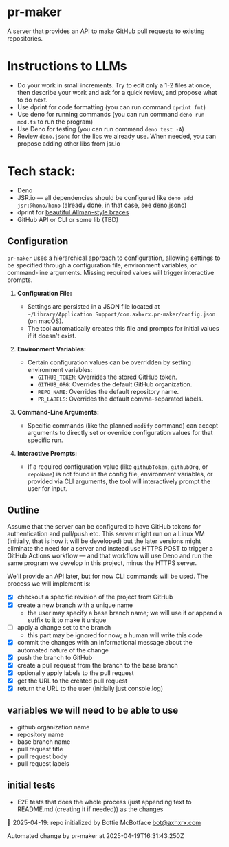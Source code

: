 # pr-maker

A server that provides an API to make GitHub pull requests to existing repositories.

# Instructions to LLMs
- Do your work in small increments. Try to edit only a 1-2 files at once, then describe your work and ask for a quick review, and propose what to do next.
- Use dprint for code formatting (you can run command `dprint fmt`)
- Use deno for running commands (you can run command `deno run mod.ts` to run the program)
- Use Deno for testing (you can run command `deno test -A`)
- Review `deno.jsonc` for the libs we already use. When needed, you can propose adding other libs from jsr.io

# Tech stack:
- Deno
- JSR.io — all dependencies should be configured like `deno add jsr:@hono/hono` (already done, in that case, see deno.jsonc)
- dprint for [beautiful Allman-style braces](https://jsr.io/@axhxrx/dprint-config/0.0.6/dprint.jsonc)
- GitHub API or CLI or some lib (TBD)

## Configuration

`pr-maker` uses a hierarchical approach to configuration, allowing settings to be specified through a configuration file, environment variables, or command-line arguments. Missing required values will trigger interactive prompts.

1.  **Configuration File:**
    *   Settings are persisted in a JSON file located at `~/Library/Application Support/com.axhxrx.pr-maker/config.json` (on macOS).
    *   The tool automatically creates this file and prompts for initial values if it doesn't exist.

2.  **Environment Variables:**
    *   Certain configuration values can be overridden by setting environment variables:
        *   `GITHUB_TOKEN`: Overrides the stored GitHub token.
        *   `GITHUB_ORG`: Overrides the default GitHub organization.
        *   `REPO_NAME`: Overrides the default repository name.
        *   `PR_LABELS`: Overrides the default comma-separated labels.

3.  **Command-Line Arguments:**
    *   Specific commands (like the planned `modify` command) can accept arguments to directly set or override configuration values for that specific run.

4.  **Interactive Prompts:**
    *   If a required configuration value (like `githubToken`, `githubOrg`, or `repoName`) is not found in the config file, environment variables, or provided via CLI arguments, the tool will interactively prompt the user for input.

## Outline

Assume that the server can be configured to have GitHub tokens for authentication and pull/push etc. This server might run on a Linux VM (initially, that is how it will be developed) but the later versions might eliminate the need for a server and instead use HTTPS POST to trigger a GitHub Actions workflow — and that workflow will use Deno and run the same program we develop in this project, minus the HTTPS server.

We'll provide an API later, but for now CLI commands will be used. The process we will implement is:

- [x] checkout a specific revision of the project from GitHub
- [x] create a new branch with a unique name
  - the user may specify a base branch name; we will use it or append a suffix to it to make it unique
- [ ] apply a change set to the branch
  - this part may be ignored for now; a human will write this code
- [x] commit the changes with an informational message about the automated nature of the change
- [x] push the branch to GitHub
- [x] create a pull request from the branch to the base branch
- [x] optionally apply labels to the pull request
- [x] get the URL to the created pull request
- [x] return the URL to the user (initially just console.log)

## variables we will need to be able to use
- github organization name
- repository name
- base branch name
- pull request title
- pull request body
- pull request labels

## initial tests
- E2E tests that does the whole process (just appending text to README.md (creating it if needed)) as the changes


🤖 2025-04-19: repo initialized by Bottie McBotface bot@axhxrx.com

Automated change by pr-maker at 2025-04-19T16:31:43.250Z
